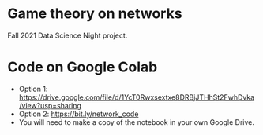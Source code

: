 # Game theory on networks
Fall 2021 Data Science Night project. 

# Code on Google Colab
- Option 1: https://drive.google.com/file/d/1YcT0Rwxsextxe8DRBjJTHhSt2FwhDvka/view?usp=sharing
- Option 2: https://bit.ly/network_code
- You will need to make a copy of the notebook in your own Google Drive. 

